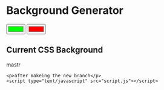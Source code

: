 <!DOCTYPE html>
<html>
<head>
	<link rel="stylesheet" type="text/css" href="style.css">
	<title>linear-gradent</title>
</head>
<body id="gradient">
	<h1>Background Generator </h1>
	<input class="color1" type="color" name="color1" value="#00ff00">
	<input class="color2" type="color" name="color2" value="#ff0000">
	<h2>Current CSS Background</h2>
	<p></p>
	<p>mastr</p>
	
	<p>after makeing the new branch</p>
	<script type="text/javascript" src="script.js"></script>
</body>
</html>
